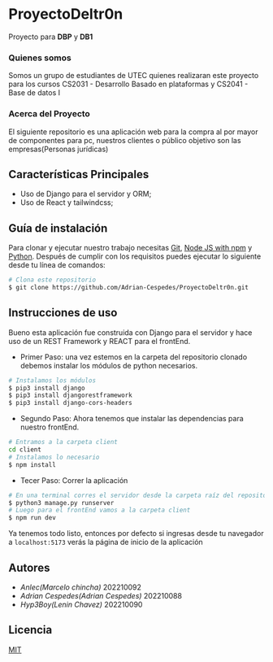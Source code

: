 # ProyectoDeltr0n

Proyecto para **DBP** y **DB1**

### Quienes somos

Somos un grupo de estudiantes de UTEC quienes realizaran este proyecto para los cursos
CS2031 - Desarrollo Basado en plataformas y CS2041 - Base de datos I

### Acerca del Proyecto

El siguiente repositorio es una aplicación web para la compra al por mayor de componentes para pc, nuestros clientes o público objetivo son las empresas(Personas jurídicas)

## Características Principales

- Uso de Django para el servidor y ORM;
- Uso de React y tailwindcss;

## Guía de instalación

Para clonar y ejecutar nuestro trabajo necesitas [Git](https://git-scm.com), [Node JS with npm](https://nodejs.org/es/download) y [Python](https://www.python.org/downloads/). Después de cumplir con los requisitos puedes ejecutar lo siguiente desde tu línea de comandos:

```bash
# Clona este repositorio
$ git clone https://github.com/Adrian-Cespedes/ProyectoDeltr0n.git
```

## Instrucciones de uso

Bueno esta aplicación fue construida con Django para el servidor y hace uso de un REST Framework y REACT para el frontEnd.

- Primer Paso: una vez estemos en la carpeta del repositorio clonado debemos instalar los módulos de python necesarios.

```bash
# Instalamos los módulos
$ pip3 install django
$ pip3 install djangorestframework
$ pip3 install django-cors-headers
```

- Segundo Paso: Ahora tenemos que instalar las dependencias para nuestro frontEnd.

```bash
# Entramos a la carpeta client
cd client
# Instalamos lo necesario
$ npm install
```

- Tecer Paso: Correr la aplicación

```bash
# En una terminal corres el servidor desde la carpeta raíz del repositorio
$ python3 manage.py runserver
# Luego para el frontEnd vamos a la carpeta client
$ npm run dev
```

Ya tenemos todo listo, entonces por defecto si ingresas desde tu navegador a `localhost:5173` verás la página de inicio de la aplicación

## Autores

- _Anlec(Marcelo chincha)_ 202210092
- _Adrian Cespedes(Adrian Cespedes)_ 202210088
- _Hyp3Boy(Lenin Chavez)_ 202210090

## Licencia

[MIT](https://choosealicense.com/licenses/mit/)

